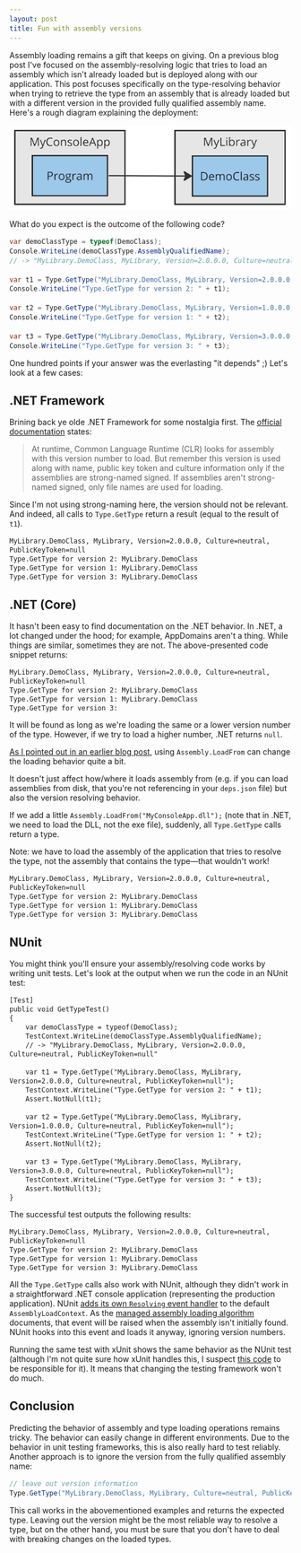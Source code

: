 ```yaml
---
layout: post
title: Fun with assembly versions
---
```


Assembly loading remains a gift that keeps on giving. On a previous blog post I've focused on the assembly-resolving logic that tries to load an assembly which isn't already loaded but is deployed along with our application. This post focuses specifically on the type-resolving behavior when trying to retrieve the type from an assembly that is already loaded but with a different version in the provided fully qualified assembly name. Here's a rough diagram explaining the deployment:

![](/assets/assembly-version-overview.png)

What do you expect is the outcome of the following code?

```csharp
var demoClassType = typeof(DemoClass);
Console.WriteLine(demoClassType.AssemblyQualifiedName); 
// -> "MyLibrary.DemoClass, MyLibrary, Version=2.0.0.0, Culture=neutral, PublicKeyToken=null"

var t1 = Type.GetType("MyLibrary.DemoClass, MyLibrary, Version=2.0.0.0, Culture=neutral, PublicKeyToken=null");
Console.WriteLine("Type.GetType for version 2: " + t1);

var t2 = Type.GetType("MyLibrary.DemoClass, MyLibrary, Version=1.0.0.0, Culture=neutral, PublicKeyToken=null");
Console.WriteLine("Type.GetType for version 1: " + t2);

var t3 = Type.GetType("MyLibrary.DemoClass, MyLibrary, Version=3.0.0.0, Culture=neutral, PublicKeyToken=null");
Console.WriteLine("Type.GetType for version 3: " + t3);
```

One hundred points if your answer was the everlasting "it depends" ;) Let's look at a few cases:

## .NET Framework

Brining back ye olde .NET Framework for some nostalgia first. The [official documentation](https://learn.microsoft.com/en-us/troubleshoot/developer/visualstudio/general/assembly-version-assembly-file-version) states:

>  At runtime, Common Language Runtime (CLR) looks for assembly with this version number to load. But remember this version is used along with name, public key token and culture information only if the assemblies are strong-named signed. If assemblies aren't strong-named signed, only file names are used for loading.

Since I'm not using strong-naming here, the version should not be relevant. And indeed, all calls to `Type.GetType` return a result (equal to the result of `t1`).

```
MyLibrary.DemoClass, MyLibrary, Version=2.0.0.0, Culture=neutral, PublicKeyToken=null
Type.GetType for version 2: MyLibrary.DemoClass
Type.GetType for version 1: MyLibrary.DemoClass
Type.GetType for version 3: MyLibrary.DemoClass
```

## .NET (Core)

It hasn't been easy to find documentation on the .NET behavior. In .NET, a lot changed under the hood; for example, AppDomains aren't a thing. While things are similar, sometimes they are not. The above-presented code snippet returns:

```
MyLibrary.DemoClass, MyLibrary, Version=2.0.0.0, Culture=neutral, PublicKeyToken=null
Type.GetType for version 2: MyLibrary.DemoClass
Type.GetType for version 1: MyLibrary.DemoClass
Type.GetType for version 3:
```

It will be found as long as we're loading the same or a lower version number of the type. However, if we try to load a higher number, .NET returns `null`.

[As I pointed out in an earlier blog post](https://timbussmann.github.io/2021/10/18/assembly-resolving.html), using `Assembly.LoadFrom` can change the loading behavior quite a bit.

It doesn't just affect how/where it loads assembly from (e.g. if you can load assemblies from disk, that you're not referencing in your `deps.json` file) but also the version resolving behavior.

If we add a little `Assembly.LoadFrom("MyConsoleApp.dll");` (note that in .NET, we need to load the DLL, not the exe file), suddenly, all `Type.GetType` calls return a type.

Note: we have to load the assembly of the application that tries to resolve the type, not the assembly that contains the type—that wouldn't work!

```
MyLibrary.DemoClass, MyLibrary, Version=2.0.0.0, Culture=neutral, PublicKeyToken=null
Type.GetType for version 2: MyLibrary.DemoClass
Type.GetType for version 1: MyLibrary.DemoClass
Type.GetType for version 3: MyLibrary.DemoClass
```

## NUnit

You might think you'll ensure your assembly/resolving code works by writing unit tests. Let's look at the output when we run the code in an NUnit test:

```
[Test]
public void GetTypeTest()
{
    var demoClassType = typeof(DemoClass);
    TestContext.WriteLine(demoClassType.AssemblyQualifiedName);
    // -> "MyLibrary.DemoClass, MyLibrary, Version=2.0.0.0, Culture=neutral, PublicKeyToken=null"

    var t1 = Type.GetType("MyLibrary.DemoClass, MyLibrary, Version=2.0.0.0, Culture=neutral, PublicKeyToken=null");
    TestContext.WriteLine("Type.GetType for version 2: " + t1);
    Assert.NotNull(t1);

    var t2 = Type.GetType("MyLibrary.DemoClass, MyLibrary, Version=1.0.0.0, Culture=neutral, PublicKeyToken=null");
    TestContext.WriteLine("Type.GetType for version 1: " + t2);
    Assert.NotNull(t2);

    var t3 = Type.GetType("MyLibrary.DemoClass, MyLibrary, Version=3.0.0.0, Culture=neutral, PublicKeyToken=null");
    TestContext.WriteLine("Type.GetType for version 3: " + t3);
    Assert.NotNull(t3);
}
```

The successful test outputs the following results:

```
MyLibrary.DemoClass, MyLibrary, Version=2.0.0.0, Culture=neutral, PublicKeyToken=null
Type.GetType for version 2: MyLibrary.DemoClass
Type.GetType for version 1: MyLibrary.DemoClass
Type.GetType for version 3: MyLibrary.DemoClass
```

All the `Type.GetType` calls also work with NUnit, although they didn't work in a straightforward .NET console application (representing the production application). NUnit [adds its own `Resolving` event handler](https://github.com/nunit/nunit/blob/master/src/NUnitFramework/framework/Internal/AssemblyHelper.cs#L106) to the default `AssemblyLoadContext`. As the [managed assembly loading algorithm](https://learn.microsoft.com/en-us/dotnet/core/dependency-loading/loading-managed) documents, that event will be raised when the assembly isn't initially found. NUnit hooks into this event and loads it anyway, ignoring version numbers.

Running the same test with xUnit shows the same behavior as the NUnit test (although I'm not quite sure how xUnit handles this, I suspect [this code](https://github.com/xunit/visualstudio.xunit/blob/ff89c51f426085d115fbf20b3527182fbd56b7f1/src/xunit.runner.visualstudio/Utility/AssemblyResolution/AssemblyHelper_NetCoreApp.cs#L93C6-L93C6) to be responsible for it). It means that changing the testing framework won't do much.


## Conclusion

Predicting the behavior of assembly and type loading operations remains tricky. The behavior can easily change in different environments. Due to the behavior in unit testing frameworks, this is also really hard to test reliably. Another approach is to ignore the version from the fully qualified assembly name: 

```csharp
// leave out version information
Type.GetType("MyLibrary.DemoClass, MyLibrary, Culture=neutral, PublicKeyToken=null");
```

This call works in the abovementioned examples and returns the expected type. Leaving out the version might be the most reliable way to resolve a type, but on the other hand, you must be sure that you don't have to deal with breaking changes on the loaded types.